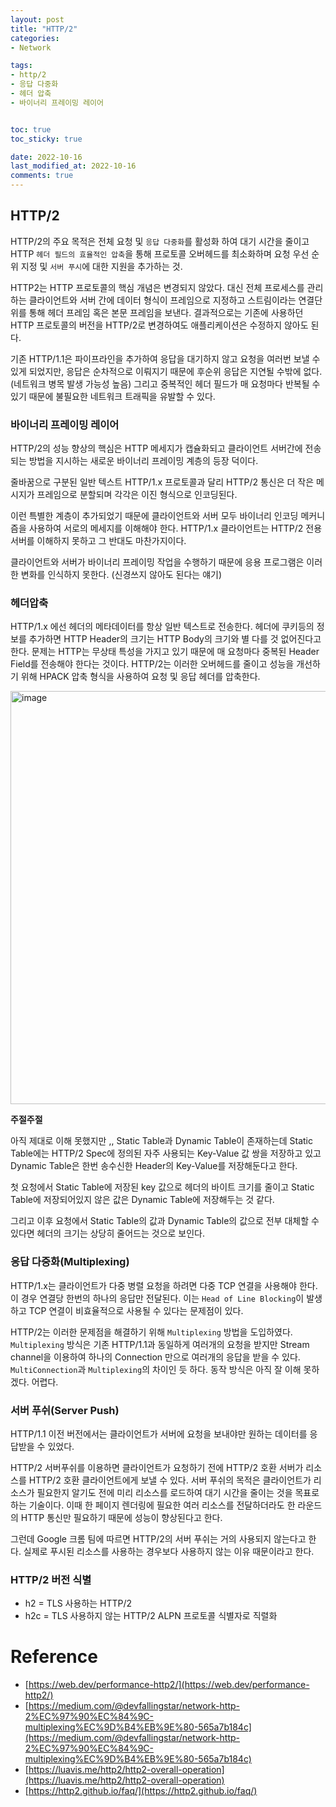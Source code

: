 ```yaml
---
layout: post
title: "HTTP/2"
categories:
- Network

tags:
- http/2
- 응답 다중화
- 헤더 압축
- 바이너리 프레이밍 레이어


toc: true
toc_sticky: true

date: 2022-10-16 
last_modified_at: 2022-10-16
comments: true
---
```


## HTTP/2

HTTP/2의 주요 목적은 전체 요청 및 `응답 다중화`를 활성화 하여 대기 시간을 줄이고 HTTP `헤더 필드의 효율적인 압축`을 통해 프로토콜 오버헤드를 최소화하며 요청 우선 순위 지정 및 `서버 푸시`에 대한 지원을 추가하는 것.

HTTP2는 HTTP 프로토콜의 핵심 개념은 변경되지 않았다. 대신 전체 프로세스를 관리하는 클라이언트와 서버 간에 데이터 형식이 프레임으로 지정하고 스트림이라는 연결단위를 통해 헤더 프레임 혹은 본문 프레임을 보낸다. 결과적으로는 기존에 사용하던 HTTP 프로토콜의 버전을 HTTP/2로 변경하여도 애플리케이션은 수정하지 않아도 된다.

기존 HTTP/1.1은 파이프라인을 추가하여 응답을 대기하지 않고 요청을 여러번 보낼 수 있게 되었지만, 응답은 순차적으로 이뤄지기 때문에 후순위 응답은 지연될 수밖에 없다. (네트워크 병목 발생 가능성 높음) 그리고 중복적인 헤더 필드가 매 요청마다 반복될 수 있기 때문에 불필요한 네트워크 트래픽을 유발할 수 있다.

### 바이너리 프레이밍 레이어

HTTP/2의 성능 향상의 핵심은 HTTP 메세지가 캡슐화되고 클라이언트 서버간에 전송되는 방법을 지시하는 새로운 바이너리 프레이밍 계층의 등장 덕이다.

줄바꿈으로 구분된 일반 텍스트 HTTP/1.x 프로토콜과 달리 HTTP/2 통신은 더 작은 메시지가 프레임으로 분할되며 각각은 이진 형식으로 인코딩된다.

이런 특별한 계층이 추가되었기 때문에 클라이언트와 서버 모두 바이너리 인코딩 메커니즘을 사용하여 서로의 메세지를 이해해야 한다. HTTP/1.x 클라이언트는 HTTP/2 전용 서버를 이해하지 못하고 그 반대도 마찬가지이다.

클라이언트와 서버가 바이너리 프레이밍 작업을 수행하기 때문에 응용 프로그램은 이러한 변화를 인식하지 못한다. (신경쓰지 않아도 된다는 얘기)

### 헤더압축

HTTP/1.x 에선 헤더의 메타데이터를 항상 일반 텍스트로 전송한다. 헤더에 쿠키등의 정보를 추가하면 HTTP Header의 크기는 HTTP Body의 크기와 별 다를 것 없어진다고 한다. 문제는 HTTP는 무상태 특성을 가지고 있기 때문에 매 요청마다 중복된 Header Field를 전송해야 한다는 것이다. HTTP/2는 이러한 오버헤드를 줄이고 성능을 개선하기 위해 HPACK 압축 형식을 사용하여 요청 및 응답 헤더를 압축한다.

<img width="661" alt="image" src="https://user-images.githubusercontent.com/56028408/196042198-62ea9260-41d9-4f30-af90-c52c97e325fc.png">


**주절주절**

아직 제대로 이해 못했지만 ,, Static Table과 Dynamic Table이 존재하는데 Static Table에는 HTTP/2 Spec에 정의된 자주 사용되는 Key-Value 값 쌍을 저장하고 있고 Dynamic Table은 한번 송수신한 Header의 Key-Value를 저장해둔다고 한다.

첫 요청에서 Static Table에 저장된 key 값으로 헤더의 바이트 크기를 줄이고 Static Table에 저장되어있지 않은 값은 Dynamic Table에 저장해두는 것 같다.

그리고 이후 요청에서 Static Table의 값과 Dynamic Table의 값으로 전부 대체할 수 있다면 헤더의 크기는 상당히 줄어드는 것으로 보인다.

### 응답 다중화(Multiplexing)

HTTP/1.x는 클라이언트가 다중 병렬 요청을 하려면 다중 TCP 연결을 사용해야 한다. 이 경우 연결당 한번의 하나의 응답만 전달된다. 이는 `Head of Line Blocking`이 발생하고 TCP 연결이 비효율적으로 사용될 수 있다는 문제점이 있다.

HTTP/2는 이러한 문제점을 해결하기 위해 `Multiplexing` 방법을 도입하였다. `Multiplexing` 방식은 기존 HTTP/1.1과 동일하게 여러개의 요청을 받지만 Stream channel을 이용하여 하나의 Connection 만으로 여러개의 응답을 받을 수 있다. `MultiConnection`과 `Multiplexing`의 차이인 듯 하다. 동작 방식은 아직 잘 이해 못하겠다. 어렵다.

### 서버 푸쉬(Server Push)

HTTP/1.1 이전 버전에서는 클라이언트가 서버에 요청을 보내야만 원하는 데이터를 응답받을 수 있었다.

HTTP/2 서버푸쉬를 이용하면 클라이언트가 요청하기 전에 HTTP/2 호환 서버가 리소스를 HTTP/2 호환 클라이언트에게 보낼 수 있다. 서버 푸쉬의 목적은 클라이언트가 리소스가 필요한지 알기도 전에 미리 리소스를 로드하여 대기 시간을 줄이는 것을 목표로 하는 기술이다. 이때 한 페이지 렌더링에 필요한 여러 리소스를 전달하더라도 한 라운드의 HTTP 통신만 필요하기 때문에 성능이 향상된다고 한다.

그런데 Google 크롬 팀에 따르면 HTTP/2의 서버 푸쉬는 거의 사용되지 않는다고 한다. 실제로 푸시된 리소스를 사용하는 경우보다 사용하지 않는 이유 때문이라고 한다.

### HTTP/2 버전 식별

- h2 = TLS 사용하는 HTTP/2
- h2c = TLS 사용하지 않는 HTTP/2 ALPN 프로토콜 식별자로 직렬화


# Reference
- [https://web.dev/performance-http2/](https://web.dev/performance-http2/)
- [https://medium.com/@devfallingstar/network-http-2%EC%97%90%EC%84%9C-multiplexing%EC%9D%B4%EB%9E%80-565a7b184c](https://medium.com/@devfallingstar/network-http-2%EC%97%90%EC%84%9C-multiplexing%EC%9D%B4%EB%9E%80-565a7b184c)
- [https://luavis.me/http2/http2-overall-operation](https://luavis.me/http2/http2-overall-operation)
- [https://http2.github.io/faq/](https://http2.github.io/faq/)

